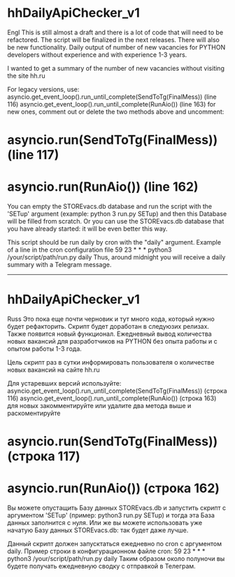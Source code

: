 # hhDailyApiChecker_v1
Engl
This is still almost a draft and there is a lot of code that will need to be refactored. The script will be finalized in the next releases.
There will also be new functionality.
Daily output of number of new vacancies for PYTHON developers without experience and with experience 1-3 years.

I wanted to get a summary of the number of new vacancies without visiting the site hh.ru


For legacy versions, use:
asyncio.get_event_loop().run_until_complete(SendToTg(FinalMess)) (line 116)
asyncio.get_event_loop().run_until_complete(RunAio()) (line 163)
for new ones, comment out or delete the two methods above and uncomment:
# asyncio.run(SendToTg(FinalMess)) (line 117)
# asyncio.run(RunAio()) (line 162)

You can empty the STOREvacs.db database and run the script with the 'SETup' argument (example: python 3 run.py SETup)
and then this Database will be filled from scratch. Or you can use the STOREvacs.db database that you have already started: it will
be even better this way.

This script should be run daily by cron with the "daily" argument. Example of a line in the cron configuration file
59 23 * * * python3 /your/script/path/run.py daily
Thus, around midnight you will receive a daily summary with a Telegram message.

-----
# hhDailyApiChecker_v1
Russ
Это пока еще почти черновик и тут много кода, который нужно будет рефакторить. Скрипт будет доработан в следуюзих релизах.
Также  появится новый функционал.
Ежедневный вывод количества новых вакансий для разработчиков на PYTHON без опыта работы и с опытом работы 1-3 года.

Цель скрипт раз в сутки информировать пользователя о количестве новых вакансий на сайте hh.ru 

Для устаревших версий используйте:
asyncio.get_event_loop().run_until_complete(SendToTg(FinalMess)) (строка 116)
asyncio.get_event_loop().run_until_complete(RunAio()) (строка 163)
для новых закомментируйте или удалите два метода выше и раскоментируйте 
# asyncio.run(SendToTg(FinalMess)) (строка 117)
# asyncio.run(RunAio()) (строка 162)

Вы можете опустащить Базу данных STOREvacs.db  и запустить скрипт с аргументом 'SETup' (пример: python3 run.py SETup)
и тогда эта База данных заполнится с нуля. Или же вы можете использовать уже начатую Базу данных STOREvacs.db: так будет 
даже лучше. 

Данный скрипт должен запусктаться ежедневно по cron с аргументом daily. Пример строки в конфигурационном файле cron:
59 23 * * * python3 /your/script/path/run.py daily
Таким образом около полуночи вы будете получать ежедневную сводку с отправкой в Телеграм.




